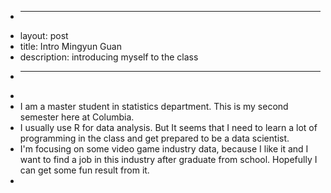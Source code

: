 +	---
+	layout: post
+	title: Intro Mingyun Guan
+	description: introducing myself to the class
+	---
+	
+	I am a master student in statistics department. This is my second semester here at Columbia.
+	I usually use R for data analysis. But It seems that I need to learn a lot of programming in the class and get prepared to be a data scientist.
+	I'm focusing on some video game industry data, because I like it and I want to find a job in this industry after graduate from school. Hopefully I can get some fun result from it. 
+
	

